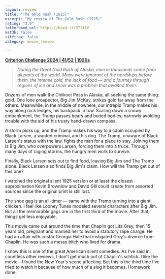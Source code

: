 ```yaml
---
layout: review
title: "The Gold Rush (1925)"
excerpt: "My review of The Gold Rush (1925)"
rating: "3.0"
letterboxd_url: https://boxd.it/97fi1V
mst3k: false
rifftrax: false
category: movie_review

---
```


<b><a href="https://boxd.it/qWjuA/detail">Criterion Challenge 2024 | 41/52 | 1920s</a></b>

<blockquote><i>During the Great Gold Rush of Alaska, men in thousands came from all parts of the world. Many were ignorant of the hardships before them, the intense cold, the lack of food — and a journey through regions of ice and snow was a problem that awaited them.</i></blockquote>

Dozens of men walk the Chilkoot Pass in Alaska, all seeking the same thing: gold. One lone prospector, Big Jim McKay, strikes gold far away from the others. Meanwhile, in the middle of nowhere, our intrepid Tramp makes his way along rock ledges, his backpack in tow. Scaling down a snowy embankment, the Tramp passes bears and buried bodies, narrowly avoiding trouble with the aid of his trusty hand-drawn compass.

A storm picks up, and the Tramp makes his way to a cabin occupied by Black Larsen, a wanted criminal, and his dog. The Tramp, unaware of Black Larsen's status with the law, fights the man for a place to stay. Joining them is Big Jim, who overpowers Larsen, forcing them into a truce. Through many days of raging storms, the hungry men work to survive.

Finally, Black Larsen sets out to find food, leaving Big Jim and The Tramp alone. Black Larsen also finds Big Jim's claim. How will the Tramp get out of this one?

I watched the original silent 1925 version or at least the closest approximation Kevin Brownlow and David Gill could create from assorted sources since the original print is still lost.

The shoe gag is an all-timer — same with the Tramp turning into a giant chicken. I feel like Looney Tunes modeled several characters after Big Jim. But all the memorable gags are in the first third of the movie. After that, things get less enjoyable.

This movie came out around the time that Chaplin got Lita Grey, then 15 years old, pregnant and married her to avoid a statutory rape charge. He had an affair with costar Georgia Hale that instigated Grey's divorce from Chaplin. He was such a messy bitch who lived for drama.

I know this is one of the great American silent comedies. As I've said in countless other reviews, I don't get much out of Chaplin's schtick. I like the movie—I found the New Year's scene affecting. But this is the third time I've tried to watch it because of how much of a slog it becomes. Homework done.